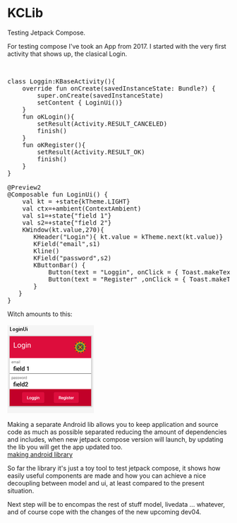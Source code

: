 # KCLib
Testing Jetpack Compose.

For testing compose I've took an App from 2017. I started with the very first activity that shows up, the clasical Login.

<pre>


class Loggin:KBaseActivity(){
    override fun onCreate(savedInstanceState: Bundle?) {
        super.onCreate(savedInstanceState)
        setContent { LoginUi()}
    }
    fun oKLogin(){
        setResult(Activity.RESULT_CANCELED)
        finish()
    }
    fun oKRegister(){
        setResult(Activity.RESULT_OK)
        finish()
    }
}

@Preview2  
@Composable fun LoginUi() {
    val kt = +state{kTheme.LIGHT}
    val ctx=+ambient(ContextAmbient)
    val s1=+state{"field 1"}
    val s2=+state{"field 2"}
    KWindow(kt.value,270){
       KHeader("Login"){ kt.value = kTheme.next(kt.value)}
       KField("email",s1)
       Kline()
       KField("password",s2)
       KButtonBar() {
           Button(text = "Loggin", onClick = { Toast.makeText(ctx, "ok Login  field1 $s1 field2 $s2", Toast.LENGTH_SHORT).show(),(ctx as Loggin).oKLogin()})
           Button(text = "Register" ,onClick = { Toast.makeText(ctx, "ok Register", Toast.LENGTH_SHORT).show()})
       }
   }
}
</pre>
Witch amounts to this: </br></br>  <img src="https://github.com/Abegemot/KCLib/blob/master/kclib/src/main/res/mipmap-hdpi/KLogin.png" width="196"/>


Making a separate Android lib allows you to keep application and source code as much as possible separated reducing the amount 
of dependencies and includes, when new jetpack compose version will launch, by updating the lib you will get the app updated too.
</br>
[making android library ](https://code.luasoftware.com/tutorials/android/create-android-library-to-be-shared-with-multiple-projects/)

So far the library it's just a toy tool to test jetpack compose, it shows how easily useful components are made and how you can achieve a nice 
decoupling between model and ui, at least compared to the present situation.

Next step will be to encompas the rest of stuff model, livedata ... whatever, and of course cope with the changes of the new upcoming dev04.








